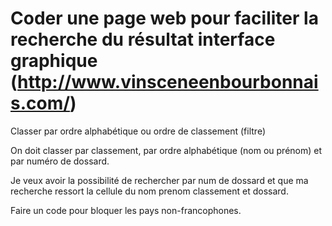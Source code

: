 # Coder une page web pour faciliter la recherche du résultat interface graphique (http://www.vinsceneenbourbonnais.com/)

Classer par ordre alphabétique ou ordre de classement (filtre)

On doit classer par classement, par ordre alphabétique (nom ou prénom) et par numéro de dossard.

Je veux avoir la possibilité de rechercher par num de dossard et que ma recherche ressort la cellule du nom prenom classement et dossard.

Faire un code pour bloquer les pays non-francophones.